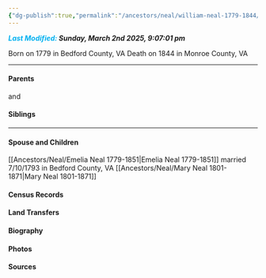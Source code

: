 ```yaml
---
{"dg-publish":true,"permalink":"/ancestors/neal/william-neal-1779-1844/","tags":["William-Neal"]}
---
```


***<font color="#00b0f0">Last Modified:</font> Sunday, March 2nd 2025, 9:07:01 pm***

Born on  1779 in Bedford County, VA
Death on 1844 in Monroe County, VA
   
---
#### Parents

<!-- Link to father --> and <!-- Link to mother-->
#### Siblings
<!-- Link to sibling -->

---
#### Spouse and Children
[[Ancestors/Neal/Emelia Neal 1779-1851\|Emelia Neal 1779-1851]] married 7/10/1793 in Bedford County, VA
[[Ancestors/Neal/Mary Neal 1801-1871\|Mary Neal 1801-1871]]
#### Census Records

#### Land Transfers

#### Biography

#### Photos

#### Sources

